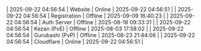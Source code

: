 | 2025-09-22 04:56:54 | Website | Online | 2025-09-22 04:56:51 |
| 2025-09-22 04:56:54 | Registration | Offline | 2025-09-09 16:40:23 |
| 2025-09-22 04:56:54 | Auth Server | Offline | 2025-08-18 09:33:31 |
| 2025-09-22 04:56:54 | Kezan (PvE) | Offline | 2025-08-03 17:58:02 |
| 2025-09-22 04:56:54 | Gurubashi (PvP) | Offline | 2025-08-23 21:44:06 |
| 2025-09-22 04:56:54 | Cloudflare | Online | 2025-09-22 04:56:51 |
